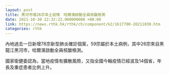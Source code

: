 ```yaml
---
layout: post
title: 黑河市增26宗本土疫情　哈爾濱啟動全員核酸檢測
date: 2021-10-30 22:32:22.000000000 +08:00
link: https://news.rthk.hk/rthk/ch/component/k2/1617700-20211030.htm
categories: rthk
---
```


內地過去一日新增78宗新型肺炎確診個案，59宗屬於本土病例，其中26宗來自黑龍江黑河市，哈爾濱啟動全員核酸檢測。

國家衛健委認為，當地疫情有擴散風險，又指全國今輪疫情已經波及14個省，年長及重症患者比例上升。
